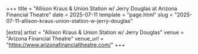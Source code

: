 +++
title = "Allison Kraus & Union Station w/ Jerry Douglas at Arizona Financial Theatre"
date = 2025-07-11
template = "page.html"
slug = "2025-07-11-allison-kraus-union-station-w-jerry-douglas"

[extra]
artist = "Allison Kraus & Union Station w/ Jerry Douglas"
venue = "Arizona Financial Theatre"
venue_url = "https://www.arizonafinancialtheatre.com/"
+++

